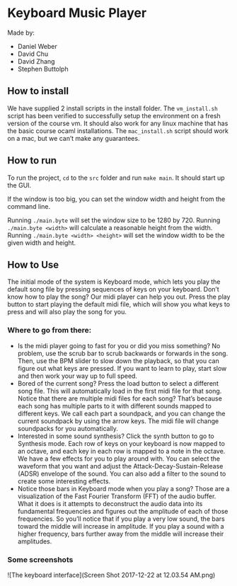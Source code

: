 # Keyboard Music Player

Made by:

- Daniel Weber
- David Chu
- David Zhang
- Stephen Buttolph

## How to install

We have supplied 2 install scripts in the install folder. The `vm_install.sh` script has been verified to successfully setup the environment on a fresh version of the course vm. It should also work for any linux machine that has the basic course ocaml installations. The `mac_install.sh` script should work on a mac, but we can’t make any guarantees.

## How to run

To run the project, `cd` to the `src` folder and run `make main`. It should start up the GUI.

If the window is too big, you can set the window width and height from the command line.

Running `./main.byte` will set the window size to be 1280 by 720. Running `./main.byte <width>` will calculate a reasonable height from the width. Running `./main.byte <width> <height>` will set the window width to be the given width and height.

## How to Use

The initial mode of the system is Keyboard mode, which lets you play the default song file by pressing sequences of keys on your keyboard. 
Don’t know how to play the song? Our midi player can help you out. Press the play button to start playing the default midi file, which will show you what keys to press and will also play the song for you.

### Where to go from there:

- Is the midi player going to fast for you or did you miss something? No problem, use the scrub bar to scrub backwards or forwards in the song. Then, use the BPM slider to slow down the playback, so that you can figure out what keys are pressed. If you want to learn to play, start slow and then work your way up to full speed.
- Bored of the current song? Press the load button to select a different song file. This will automatically load in the first midi file for that song. Notice that there are multiple midi files for each song? That’s because each song has multiple parts to it with different sounds mapped to different keys. We call each part a soundpack, and you can change the current soundpack by using the arrow keys. The midi file will change soundpacks for you automatically.
- Interested in some sound synthesis? Click the synth button to go to Synthesis mode. Each row of keys on your keyboard is now mapped to an octave, and each key in each row is mapped to a note in the octave. We have a few effects for you to play around with. You can select the waveform that you want and adjust the Attack-Decay-Sustain-Release (ADSR) envelope of the sound. You can also add a filter to the sound to create some interesting effects.
- Notice those bars in Keyboard mode when you play a song? Those are a visualization of the Fast Fourier Transform (FFT) of the audio buffer. What it does is it attempts to deconstruct the audio data into its fundamental frequencies and figures out the amplitude of each of those frequencies. So you’ll notice that if you play a very low sound, the bars toward the middle will increase in amplitude. If you play a sound with a higher frequency, bars further away from the middle will increase their amplitudes.

### Some screenshots
![The keyboard interface](Screen Shot 2017-12-22 at 12.03.54 AM.png)
